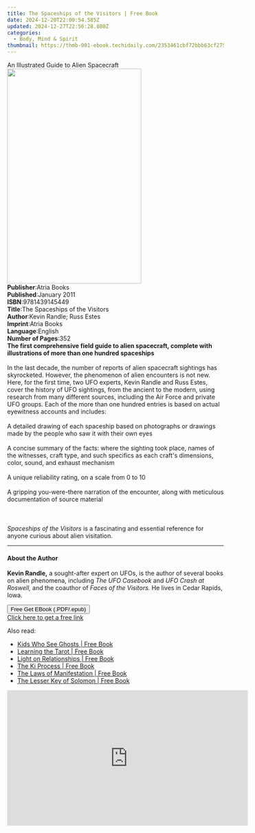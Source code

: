 ```yaml
---
title: The Spaceships of the Visitors | Free Book
date: 2024-12-20T22:00:54.585Z
updated: 2024-12-27T22:56:28.880Z
categories:
  - Body, Mind & Spirit
thumbnail: https://thmb-001-ebook.techidaily.com/2353461cbf72bbb63cf275a9ad7fff5508a26f5f3e18855f07439b9446817f70.jpg
---
```

<main id="book-container">
  <div class="flex flex-col">
    <div class="book-brief flex-1 py-6 px-4 sm:p-6 md:py-10 md:px-8">
      <!-- brief-->
      <div class="book-brief-main">
        An Illustrated Guide to Alien Spacecraft
      </div>
    </div>
    <div
      class="book-meta-info flex-1 grid gap-4 col-start-1 col-end-3 row-start-1 sm:mb-6 sm:grid-cols-4 lg:gap-6 lg:col-start-2 lg:row-end-6 lg:row-span-6 lg:mb-0"
    >
      <div
        class="book-meta-info-left place-content-center mt-4 p-4 text-sm leading-6 col-start-2 col-span-2 dark:text-slate-400"
      >
        <img
          class="w-full h-500 object-cover rounded-lg sm:h-255 sm:col-span-2 lg:col-span-full"
          src="https://img-001-ebook.techidaily.com/4ece154c85ad2e0dfc5950b29743b7bff1b5029c3a80433617ae3aec4c3d1eda.jpg"
          alt=""
          width="312"
          height="500"
        />
      </div>
      <div
        class="book-meta-info-right mt-2 col-start-1 row-start-2 col-span-3 self-center"
      >
        <!-- meta data  -->
        <div class="flex flex-col px-4 md:px-8">
          <div class="flex-1">
            <strong>Publisher</strong>:<span class="px-2">Atria Books</span>
          </div>
          <div class="flex-1">
            <strong>Published</strong>:<span class="px-2">January 2011</span>
          </div>
          <div class="flex-1">
            <strong>ISBN</strong>:<span class="px-2">9781439145449</span>
          </div>
          <div class="flex-1">
            <strong>Title</strong>:<span class="px-2"
              >The Spaceships of the Visitors</span
            >
          </div>
          <div class="flex-1">
            <strong>Author</strong>:<span class="px-2"
              >Kevin Randle; Russ Estes</span
            >
          </div>
          <div class="flex-1">
            <strong>Imprint</strong>:<span class="px-2">Atria Books</span>
          </div>
          <div class="flex-1">
            <strong>Language</strong>:<span class="px-2">English</span>
          </div>
          <div class="flex-1">
            <strong>Number of Pages</strong>:<span class="px-2">352</span>
          </div>
        </div>
      </div>
    </div>
    <div class="book-description flex-1 py-6 px-4 sm:p-6 md:py-10 md:px-8">
      <div class="book-description-main">
        <div accordion-content="" id="description">
          <b
            >The first comprehensive field guide to alien spacecraft, complete
            with illustrations of more than one hundred spaceships</b
          ><br /><br />In the last decade, the number of reports of alien
          spacecraft sightings has skyrocketed. However, the phenomenon of alien
          encounters is not new. Here, for the first time, two UFO experts,
          Kevin Randle and Russ Estes, cover the history of UFO sightings, from
          the ancient to the modern, using research from many different sources,
          including the Air Force and private UFO groups. Each of the more than
          one hundred entries is based on actual eyewitness accounts and
          includes:<br /><br />
          A detailed drawing of each spaceship based on photographs or drawings
          made by the people who saw it with their own eyes<br /><br />
          A concise summary of the facts: where the sighting took place, names
          of the witnesses, craft type, and such specifics as each craft's
          dimensions, color, sound, and exhaust mechanism<br /><br />
          A unique reliability rating, on a scale from 0 to 10 <br /><br />
          A gripping you-were-there narration of the encounter, along with
          meticulous documentation of source material<br /><br /><br /><br /><i
            >Spaceships of the Visitors</i
          >
          is a fascinating and essential reference for anyone curious about
          alien visitation.
        </div>
        <div class="accordion-fader"></div>
      </div>
    </div>
    <div class="book-excerpts flex-1 py-6 px-4 sm:p-6 md:py-10 md:px-8">
      <!-- excerpts-->
      <div class="book-excerpts-main">
        <hr />
        <h4 class="placeholder placeholder-heading">
          <span>About the Author</span>
        </h4>
        <p>
          <b>Kevin Randle,</b> a sought-after expert on UFOs, is the author of
          several books on alien phenomena, including
          <i>The UFO Casebook</i> and <i>UFO Crash at Roswell,</i> and the
          coauthor of <i>Faces of the Visitors.</i> He lives in Cedar Rapids,
          Iowa.
        </p>
      </div>
    </div>
    <div
      class="book-about-author flex-1 py-6 px-4 sm:p-6 md:py-10 md:px-8"
    ></div>
    <div class="book-free-get flex-1 py-6 px-4 sm:p-6 md:py-10 md:px-8">
      <button
        id="btn-free-get"
        class="bg-blue-500 hover:bg-blue-700 text-white font-bold py-2 px-4 rounded"
      >
        Free Get EBook (.PDF/.epub)
      </button>
      <div id="countdown-display" class="px-2 text-lg mt-2"></div>
      <a
        id="free-link"
        class="hidden bg-blue-500 hover:bg-blue-700 text-white font-bold py-2 px-4 rounded"
        href="https://www.ebooks.com/en-us/book/614572/the-spaceships-of-the-visitors/kevin-randle/"
        target="_blank"
        >Click here to get a free link</a
      >
    </div>
    <script>
      let countdownTime = 0;
      let countdownInterval = null;
      document
        .getElementById('btn-free-get')
        .addEventListener('click', startCountdown);
      function startCountdown() {
        countdownTime = new Date().getTime() + 60000 * 3;
        countdownInterval = setInterval(updateCountdown, 1000);
        document.getElementById('btn-free-get').disabled = true;
        document
          .getElementById('btn-free-get')
          .classList.add('bg-gray-500', 'cursor-not-allowed');
      }
      function updateCountdown() {
        let currentTime = new Date().getTime();
        let timeLeft = countdownTime - currentTime;
        let secondsLeft = Math.floor(timeLeft / 1000);
        document.getElementById('countdown-display').innerHTML =
          `Remaining time: ${secondsLeft} seconds.`;
        if (secondsLeft <= 0) {
          clearInterval(countdownInterval);
          document.getElementById('btn-free-get').classList.add('hidden');
          document.getElementById('free-link').classList.remove('hidden');
          document.getElementById('countdown-display').innerHTML = '';
        }
      }
    </script>
  </div>
</main>

<ins class="adsbygoogle"
      style="display:block"
      data-ad-client="ca-pub-7571918770474297"
      data-ad-slot="8358498916"
      data-ad-format="auto"
      data-full-width-responsive="true"></ins>
    

<span class="atpl-alsoreadstyle">Also read:</span>
<div><ul>
<li><a href="https://novels-ebooks.techidaily.com/1125819-9781609251680-kids-who-see-ghosts/"><u>Kids Who See Ghosts | Free Book</u></a></li>
<li><a href="https://novels-ebooks.techidaily.com/1125834-9781609254131-learning-the-tarot/"><u>Learning the Tarot | Free Book</u></a></li>
<li><a href="https://novels-ebooks.techidaily.com/1125848-9781609254247-light-on-relationships/"><u>Light on Relationships | Free Book</u></a></li>
<li><a href="https://novels-ebooks.techidaily.com/1125818-9781609254209-the-ki-process/"><u>The Ki Process | Free Book</u></a></li>
<li><a href="https://novels-ebooks.techidaily.com/1125829-9781609257644-the-laws-of-manifestation/"><u>The Laws of Manifestation | Free Book</u></a></li>
<li><a href="https://novels-ebooks.techidaily.com/1125838-9781609253776-the-lesser-key-of-solomon/"><u>The Lesser Key of Solomon | Free Book</u></a></li>
</ul></div>

<!-- affiliate ads begin -->
<iframe width="560" height="315" src="https://www.youtube.com/embed/qmQjRcnaq9g?si=jadcGtXemUAlKOTa" title="YouTube video player" frameborder="0" allow="accelerometer; autoplay; clipboard-write; encrypted-media; gyroscope; picture-in-picture; web-share" referrerpolicy="strict-origin-when-cross-origin" allowfullscreen></iframe>
<!-- affiliate ads end -->

